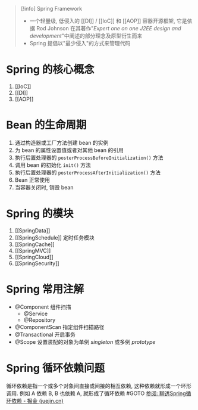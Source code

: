 > [!info] Spring Framework
> * 一个轻量级, 低侵入的 [[DI]] / [[IoC]] 和 [[AOP]] 容器开源框架, 它是依据 Rod Johnson 在其著作"*Expert one on one J2EE design and development*"中阐述的部分理念及原型衍生而来
> * Spring 提倡以"最少侵入"的方式来管理代码

# Spring 的核心概念
1. [[IoC]]
2. [[DI]]
3. [[AOP]]

# Bean 的生命周期
1. 通过构造器或工厂方法创建 bean 的实例
2. 为 bean 的属性设置值或者对其他 bean 的引用
3. 执行后置处理器的 `posterProcessBeforeInitialization()` 方法
4. 调用 bean 的初始化 `init()` 方法
5. 执行后置处理器的 `posterProcessAfterInitialization()` 方法
6. Bean 正常使用
7. 当容器关闭时, 销毁 bean

# Spring 的模块
1. [[SpringData]]
2. [[SpringSchedule]] 定时任务模块
3. [[SpringCache]]
4. [[SpringMVC]]
5. [[SpringCloud]]
6. [[SpringSecurity]]

# Spring 常用注解
- @Component 组件扫描
	- @Service
	- @Repository
- @ComponentScan 指定组件扫描路径
- @Transactional 开启事务
- @Scope 设置装配的对象为单例 *singleton* 或多例 *prototype*


# Spring 循环依赖问题

循环依赖是指一个或多个对象间直接或间接的相互依赖, 这种依赖就形成一个环形调用. 例如 A 依赖 B, B 也依赖 A, 就形成了循环依赖
#GOTO 
[参阅: 聊透Spring循环依赖 - 掘金 (juejin.cn)](https://juejin.cn/post/7146458376505917447)
